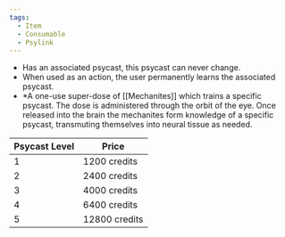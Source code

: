 ```yaml
---
tags:
  - Item
  - Consumable
  - Psylink
---
```

- Has an associated psycast, this psycast can never change.
- When used as an action, the user permanently learns the associated psycast.
- *A one-use super-dose of [[Mechanites]] which trains a specific psycast. The dose is administered through the orbit of the eye. Once released into the brain the mechanites form knowledge of a specific psycast, transmuting themselves into neural tissue as needed.

| Psycast Level | Price          |
| ------------- | -------------- |
| 1             | 1200 credits   |
| 2             | 2400 credits   |
| 3             | 4000 credits   |
| 4             | 6400 credits   |
| 5             | 12800 credits  |

